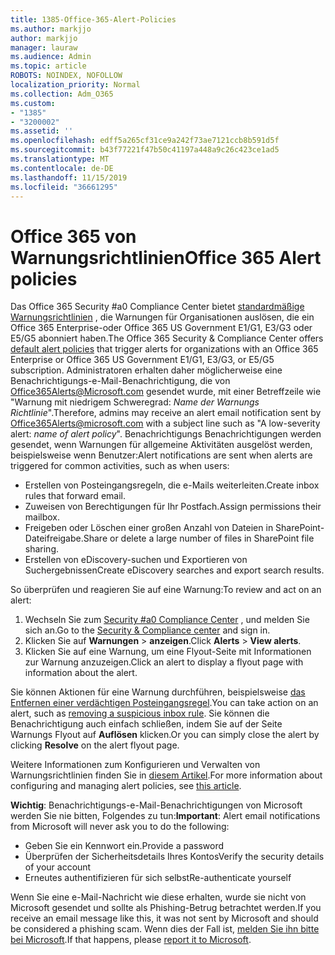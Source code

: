 ```yaml
---
title: 1385-Office-365-Alert-Policies
ms.author: markjjo
author: markjjo
manager: lauraw
ms.audience: Admin
ms.topic: article
ROBOTS: NOINDEX, NOFOLLOW
localization_priority: Normal
ms.collection: Adm_O365
ms.custom:
- "1385"
- "3200002"
ms.assetid: ''
ms.openlocfilehash: edff5a265cf31ce9a242f73ae7121ccb8b591d5f
ms.sourcegitcommit: b43f77221f47b50c41197a448a9c26c423ce1ad5
ms.translationtype: MT
ms.contentlocale: de-DE
ms.lasthandoff: 11/15/2019
ms.locfileid: "36661295"
---
```

# <a name="office-365-alert-policies"></a><span data-ttu-id="6f2cd-102">Office 365 von Warnungsrichtlinien</span><span class="sxs-lookup"><span data-stu-id="6f2cd-102">Office 365 Alert policies</span></span>

<span data-ttu-id="6f2cd-103">Das Office 365 Security #a0 Compliance Center bietet [standardmäßige Warnungsrichtlinien](https://docs.microsoft.com/office365/securitycompliance/alert-policies#default-alert-policies) , die Warnungen für Organisationen auslösen, die ein Office 365 Enterprise-oder Office 365 US Government E1/G1, E3/G3 oder E5/G5 abonniert haben.</span><span class="sxs-lookup"><span data-stu-id="6f2cd-103">The Office 365 Security & Compliance Center offers [default alert policies](https://docs.microsoft.com/office365/securitycompliance/alert-policies#default-alert-policies) that trigger alerts for organizations with an Office 365 Enterprise or Office 365 US Government E1/G1, E3/G3, or E5/G5 subscription.</span></span> <span data-ttu-id="6f2cd-104">Administratoren erhalten daher möglicherweise eine Benachrichtigungs-e-Mail-Benachrichtigung, die von Office365Alerts@Microsoft.com gesendet wurde, mit einer Betreffzeile wie "Warnung mit niedrigem Schweregrad: *Name der Warnungs Richtlinie*".</span><span class="sxs-lookup"><span data-stu-id="6f2cd-104">Therefore, admins may receive an alert email notification sent by Office365Alerts@microsoft.com with a subject line such as "A low-severity alert: *name of alert policy*".</span></span> <span data-ttu-id="6f2cd-105">Benachrichtigungs Benachrichtigungen werden gesendet, wenn Warnungen für allgemeine Aktivitäten ausgelöst werden, beispielsweise wenn Benutzer:</span><span class="sxs-lookup"><span data-stu-id="6f2cd-105">Alert notifications are sent when alerts are triggered for common activities, such as when users:</span></span>

- <span data-ttu-id="6f2cd-106">Erstellen von Posteingangsregeln, die e-Mails weiterleiten.</span><span class="sxs-lookup"><span data-stu-id="6f2cd-106">Create inbox rules that forward email.</span></span>
- <span data-ttu-id="6f2cd-107">Zuweisen von Berechtigungen für Ihr Postfach.</span><span class="sxs-lookup"><span data-stu-id="6f2cd-107">Assign permissions their mailbox.</span></span>
- <span data-ttu-id="6f2cd-108">Freigeben oder Löschen einer großen Anzahl von Dateien in SharePoint-Dateifreigabe.</span><span class="sxs-lookup"><span data-stu-id="6f2cd-108">Share or delete a large number of files in SharePoint file sharing.</span></span>
- <span data-ttu-id="6f2cd-109">Erstellen von eDiscovery-suchen und Exportieren von Suchergebnissen</span><span class="sxs-lookup"><span data-stu-id="6f2cd-109">Create eDiscovery searches and export search results.</span></span>

<span data-ttu-id="6f2cd-110">So überprüfen und reagieren Sie auf eine Warnung:</span><span class="sxs-lookup"><span data-stu-id="6f2cd-110">To review and act on an alert:</span></span>

1. <span data-ttu-id="6f2cd-111">Wechseln Sie zum [Security #a0 Compliance Center](https://protection.office.com) , und melden Sie sich an.</span><span class="sxs-lookup"><span data-stu-id="6f2cd-111">Go to the [Security & Compliance center](https://protection.office.com) and sign in.</span></span>
2. <span data-ttu-id="6f2cd-112">Klicken Sie auf **Warnungen** > **anzeigen**.</span><span class="sxs-lookup"><span data-stu-id="6f2cd-112">Click **Alerts** > **View alerts**.</span></span>
3. <span data-ttu-id="6f2cd-113">Klicken Sie auf eine Warnung, um eine Flyout-Seite mit Informationen zur Warnung anzuzeigen.</span><span class="sxs-lookup"><span data-stu-id="6f2cd-113">Click an alert to display a flyout page with information about the alert.</span></span>

<span data-ttu-id="6f2cd-114">Sie können Aktionen für eine Warnung durchführen, beispielsweise [das Entfernen einer verdächtigen Posteingangsregel](https://docs.microsoft.com/office365/securitycompliance/responding-to-a-compromised-email-account).</span><span class="sxs-lookup"><span data-stu-id="6f2cd-114">You can take action on an alert, such as [removing a suspicious inbox rule](https://docs.microsoft.com/office365/securitycompliance/responding-to-a-compromised-email-account).</span></span> <span data-ttu-id="6f2cd-115">Sie können die Benachrichtigung auch einfach schließen, indem Sie auf der Seite Warnungs Flyout auf **Auflösen** klicken.</span><span class="sxs-lookup"><span data-stu-id="6f2cd-115">Or you can simply close the alert by clicking **Resolve** on the alert flyout page.</span></span>

<span data-ttu-id="6f2cd-116">Weitere Informationen zum Konfigurieren und Verwalten von Warnungsrichtlinien finden Sie in [diesem Artikel](https://docs.microsoft.com/office365/securitycompliance/alert-policies).</span><span class="sxs-lookup"><span data-stu-id="6f2cd-116">For more information about configuring and managing alert policies, see  [this article](https://docs.microsoft.com/office365/securitycompliance/alert-policies).</span></span>

<span data-ttu-id="6f2cd-117">**Wichtig**: Benachrichtigungs-e-Mail-Benachrichtigungen von Microsoft werden Sie nie bitten, Folgendes zu tun:</span><span class="sxs-lookup"><span data-stu-id="6f2cd-117">**Important**: Alert email notifications from Microsoft will never ask you to do the following:</span></span>

- <span data-ttu-id="6f2cd-118">Geben Sie ein Kennwort ein.</span><span class="sxs-lookup"><span data-stu-id="6f2cd-118">Provide a password</span></span>
- <span data-ttu-id="6f2cd-119">Überprüfen der Sicherheitsdetails Ihres Kontos</span><span class="sxs-lookup"><span data-stu-id="6f2cd-119">Verify the security details of your account</span></span>
- <span data-ttu-id="6f2cd-120">Erneutes authentifizieren für sich selbst</span><span class="sxs-lookup"><span data-stu-id="6f2cd-120">Re-authenticate yourself</span></span>

<span data-ttu-id="6f2cd-121">Wenn Sie eine e-Mail-Nachricht wie diese erhalten, wurde sie nicht von Microsoft gesendet und sollte als Phishing-Betrug betrachtet werden.</span><span class="sxs-lookup"><span data-stu-id="6f2cd-121">If you receive an email message like this, it was not sent by Microsoft and should be considered a phishing scam.</span></span> <span data-ttu-id="6f2cd-122">Wenn dies der Fall ist, [melden Sie ihn bitte bei Microsoft](https://docs.microsoft.com/office365/SecurityCompliance/report-junk-email-and-phishing-scams-in-outlook-on-the-web-eop).</span><span class="sxs-lookup"><span data-stu-id="6f2cd-122">If that happens, please [report it to Microsoft](https://docs.microsoft.com/office365/SecurityCompliance/report-junk-email-and-phishing-scams-in-outlook-on-the-web-eop).</span></span>
